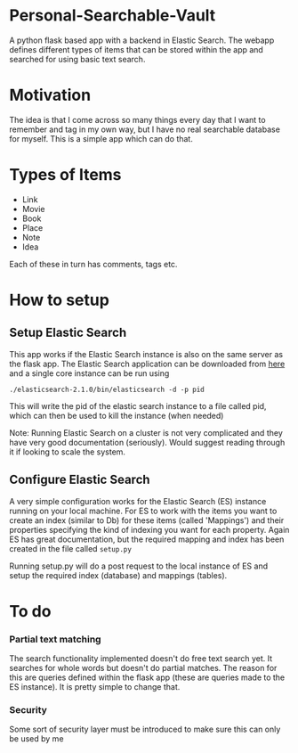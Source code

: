 # Personal-Searchable-Vault

A python flask based app with a backend in Elastic Search. The webapp defines different types of items that 
can be stored within the app and searched for using basic text search. 

# Motivation
The idea is that I come across so many things every day that I want to remember and tag in my own way, but I have no real searchable database for myself. This is a simple app which can do that. 

# Types of Items

- Link
- Movie
- Book 
- Place
- Note
- Idea

Each of these in turn has comments, tags etc. 

# How to setup 

## Setup Elastic Search 

This app works if the Elastic Search instance is also on the same server as the flask app. The Elastic Search application can be downloaded from [here](https://www.elastic.co/products/elasticsearch) and a single core instance can be run using 

`./elasticsearch-2.1.0/bin/elasticsearch -d -p pid` 

This will write the pid of the elastic search instance to a file called pid, which can then be used to kill the instance (when needed)

Note: Running Elastic Search on a cluster is not very complicated and they have very good documentation (seriously). Would suggest reading through it if looking to scale the system. 

## Configure Elastic Search

A very simple configuration works for the Elastic Search (ES) instance running on your local machine. For ES to work with the items you want to create an index (similar to Db) for these items (called 'Mappings') and their properties specifying the kind of indexing you want for each property. Again ES has great documentation, but the required mapping and index has been created in the file called `setup.py`

Running setup.py will do a post request to the local instance of ES and setup the required index (database) and mappings (tables). 

# To do 

### Partial text matching
The search functionality implemented doesn't do free text search yet. It searches for whole words but doesn't do partial matches. The reason for this are queries defined within the flask app (these are queries made to the ES instance). It is pretty simple to change that. 

### Security
Some sort of security layer must be introduced to make sure this can only be used by me
